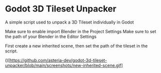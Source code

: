 # Godot 3D Tileset Unpacker
A simple script used to unpack a 3D Tileset individually in Godot

Make sure to enable import Blender in the Project Settings
Make sure to set the path of your Blender in the Editor Settings

First create a new inherited scene, then set the path of the tileset in the script.

()[https://github.com/asteria-dev/godot-3d-tileset-unpacker/blob/main/screenshots/new-inherited-scene.gif]
